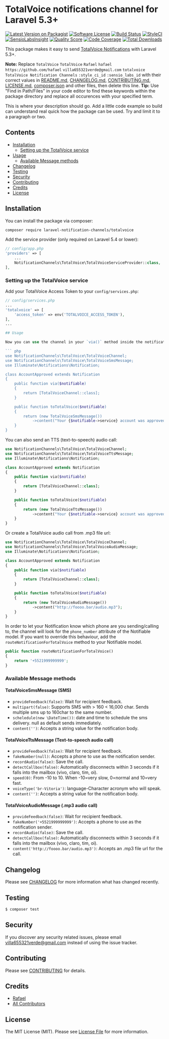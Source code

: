 # TotalVoice notifications channel for Laravel 5.3+

[![Latest Version on Packagist](https://img.shields.io/packagist/v/laravel-notification-channels/totalvoice.svg?style=flat-square)](https://packagist.org/packages/laravel-notification-channels/totalvoice)
[![Software License](https://img.shields.io/badge/license-MIT-brightgreen.svg?style=flat-square)](LICENSE.md)
[![Build Status](https://img.shields.io/travis/laravel-notification-channels/totalvoice/master.svg?style=flat-square)](https://travis-ci.org/laravel-notification-channels/totalvoice)
[![StyleCI](https://styleci.io/repos/:style_ci_id/shield)](https://styleci.io/repos/:style_ci_id)
[![SensioLabsInsight](https://img.shields.io/sensiolabs/i/:sensio_labs_id.svg?style=flat-square)](https://insight.sensiolabs.com/projects/:sensio_labs_id)
[![Quality Score](https://img.shields.io/scrutinizer/g/laravel-notification-channels/totalvoice.svg?style=flat-square)](https://scrutinizer-ci.com/g/laravel-notification-channels/totalvoice)
[![Code Coverage](https://img.shields.io/scrutinizer/coverage/g/laravel-notification-channels/totalvoice/master.svg?style=flat-square)](https://scrutinizer-ci.com/g/laravel-notification-channels/totalvoice/?branch=master)
[![Total Downloads](https://img.shields.io/packagist/dt/laravel-notification-channels/totalvoice.svg?style=flat-square)](https://packagist.org/packages/laravel-notification-channels/totalvoice)

This package makes it easy to send [TotalVoice Notifications](https://api.totalvoice.com.br/doc) with Laravel 5.3+.

**Note:** Replace ```TotalVoice``` ```TotalVoice``` ```Rafael``` ```hafael``` ```https://github.com/hafael``` ```villa655321verde@gmail.com``` ```totalvoice``` ```TotalVoice Notification Channels``` ```:style_ci_id``` ```:sensio_labs_id``` with their correct values in [README.md](README.md), [CHANGELOG.md](CHANGELOG.md), [CONTRIBUTING.md](CONTRIBUTING.md), [LICENSE.md](LICENSE.md), [composer.json](composer.json) and other files, then delete this line.
**Tip:** Use "Find in Path/Files" in your code editor to find these keywords within the package directory and replace all occurences with your specified term.

This is where your description should go. Add a little code example so build can understand real quick how the package can be used. Try and limit it to a paragraph or two.



## Contents

- [Installation](#installation)
	- [Setting up the TotalVoice service](#setting-up-the-TotalVoice-service)
- [Usage](#usage)
	- [Available Message methods](#available-message-methods)
- [Changelog](#changelog)
- [Testing](#testing)
- [Security](#security)
- [Contributing](#contributing)
- [Credits](#credits)
- [License](#license)


## Installation

You can install the package via composer:

``` bash
composer require laravel-notification-channels/totalvoice
```

Add the service provider (only required on Laravel 5.4 or lower):

```php
// config/app.php
'providers' => [
    ...
    NotificationChannels\TotalVoice\TotalVoiceServiceProvider::class,
],
```

### Setting up the TotalVoice service

Add your TotalVoice Access Token to your `config/services.php`:

```php
// config/services.php
...
'totalvoice' => [
    'access_token' => env('TOTALVOICE_ACCESS_TOKEN'),
],
...

## Usage

Now you can use the channel in your `via()` method inside the notification:

``` php
use NotificationChannels\TotalVoice\TotalVoiceChannel;
use NotificationChannels\TotalVoice\TotalVoiceSmsMessage;
use Illuminate\Notifications\Notification;

class AccountApproved extends Notification
{
    public function via($notifiable)
    {
        return [TotalVoiceChannel::class];
    }

    public function toTotalVoice($notifiable)
    {
        return (new TotalVoiceSmsMessage())
            ->content("Your {$notifiable->service} account was approved!");
    }
}
```

You can also send an TTS (text-to-speech) audio call:

``` php
use NotificationChannels\TotalVoice\TotalVoiceChannel;
use NotificationChannels\TotalVoice\TotalVoiceTtsMessage;
use Illuminate\Notifications\Notification;

class AccountApproved extends Notification
{
    public function via($notifiable)
    {
        return [TotalVoiceChannel::class];
    }

    public function toTotalVoice($notifiable)
    {
        return (new TotalVoiceTtsMessage())
            ->content("Your {$notifiable->service} account was approved!");
    }
}
```

Or create a TotalVoice audio call from .mp3 file url:

``` php
use NotificationChannels\TotalVoice\TotalVoiceChannel;
use NotificationChannels\TotalVoice\TotalVoiceAudioMessage;
use Illuminate\Notifications\Notification;

class AccountApproved extends Notification
{
    public function via($notifiable)
    {
        return [TotalVoiceChannel::class];
    }

    public function toTotalVoice($notifiable)
    {
        return (new TotalVoiceAudioMessage())
            ->content("http://foooo.bar/audio.mp3");
    }
}
```

In order to let your Notification know which phone are you sending/calling to, the channel will look for the `phone_number` attribute of the Notifiable model. If you want to override this behaviour, add the `routeNotificationForTotalVoice` method to your Notifiable model.

```php
public function routeNotificationForTotalVoice()
{
    return '+5521999999999';
}
```



### Available Message methods

#### TotalVoiceSmsMessage (SMS)

- `provideFeedback(false)`: Wait for recipient feedback.
- `multipart(false)`: Supports SMS with > 160 < 16,000 char. Sends multiple sms up to 160char to the same number.
- `scheledule(new \DateTime())`: date and time to schedule the sms delivery. null as default sends immediately.
- `content('')`: Accepts a string value for the notification body.

#### TotalVoiceTtsMessage (Text-to-speech audio call)

- `provideFeedback(false)`: Wait for recipient feedback.
- `fakeNumber(null)`: Accepts a phone to use as the notification sender.
- `recordAudio(false)`: Save the call.
- `detectCallbox(false)`: Automatically disconnects within 3 seconds if it falls into the mailbox (vivo, claro, tim, oi).
- `speed(0)`: From -10 to 10. When -10=very slow, 0=normal and 10=very fast.
- `voiceType('br-Vitoria')`: language-Character acronym who will speak.
- `content('')`: Accepts a string value for the notification body.

#### TotalVoiceAudioMessage (.mp3 audio call)

- `provideFeedback(false)`: Wait for recipient feedback.
- `fakeNumber('+5521999999999')`: Accepts a phone to use as the notification sender.
- `recordAudio(false)`: Save the call.
- `detectCallbox(false)`: Automatically disconnects within 3 seconds if it falls into the mailbox (vivo, claro, tim, oi).
- `content('http://foooo.bar/audio.mp3')`: Accepts an .mp3 file url for the call.

## Changelog

Please see [CHANGELOG](CHANGELOG.md) for more information what has changed recently.

## Testing

``` bash
$ composer test
```

## Security

If you discover any security related issues, please email villa655321verde@gmail.com instead of using the issue tracker.

## Contributing

Please see [CONTRIBUTING](CONTRIBUTING.md) for details.

## Credits

- [Rafael](https://github.com/hafael)
- [All Contributors](../../contributors)

## License

The MIT License (MIT). Please see [License File](LICENSE.md) for more information.
